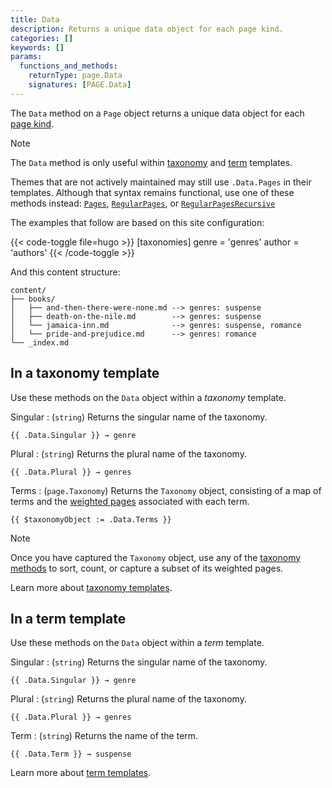 ```yaml
---
title: Data
description: Returns a unique data object for each page kind.
categories: []
keywords: []
params:
  functions_and_methods:
    returnType: page.Data
    signatures: [PAGE.Data]
---
```


The `Data` method on a `Page` object returns a unique data object for each [page kind](g).

> [!note]
> The `Data` method is only useful within [taxonomy](g) and [term](g) templates.
>
> Themes that are not actively maintained may still use `.Data.Pages` in their templates. Although that syntax remains functional, use one of these methods instead: [`Pages`], [`RegularPages`], or [`RegularPagesRecursive`]

The examples that follow are based on this site configuration:

{{< code-toggle file=hugo >}}
[taxonomies]
genre = 'genres'
author = 'authors'
{{< /code-toggle >}}

And this content structure:

```text
content/
├── books/
│   ├── and-then-there-were-none.md --> genres: suspense
│   ├── death-on-the-nile.md        --> genres: suspense
│   └── jamaica-inn.md              --> genres: suspense, romance
│   └── pride-and-prejudice.md      --> genres: romance
└── _index.md
```

## In a taxonomy template

Use these methods on the `Data` object within a _taxonomy_ template.

Singular
: (`string`) Returns the singular name of the taxonomy.

```go-html-template
{{ .Data.Singular }} → genre
```

Plural
: (`string`) Returns the plural name of the taxonomy.

```go-html-template
{{ .Data.Plural }} → genres
```

Terms
: (`page.Taxonomy`) Returns the `Taxonomy` object, consisting of a map of terms and the [weighted pages](g) associated with each term.

```go-html-template
{{ $taxonomyObject := .Data.Terms }} 
```

> [!note]
> Once you have captured the `Taxonomy` object, use any of the [taxonomy methods] to sort, count, or capture a subset of its weighted pages.

Learn more about [taxonomy templates].

## In a term template

Use these methods on the `Data` object within a _term_ template.

Singular
: (`string`) Returns the singular name of the taxonomy.

```go-html-template
{{ .Data.Singular }} → genre
```

Plural
: (`string`) Returns the plural name of the taxonomy.

```go-html-template
{{ .Data.Plural }} → genres
```

Term
: (`string`) Returns the name of the term.

```go-html-template
{{ .Data.Term }} → suspense
```

Learn more about [term templates].

[`Pages`]: /methods/page/pages/
[`RegularPages`]: /methods/page/regularpages/
[`RegularPagesRecursive`]: /methods/page/regularpagesrecursive/
[taxonomy methods]: /methods/taxonomy/
[taxonomy templates]: /templates/types/#taxonomy
[term templates]: /templates/types/#term
